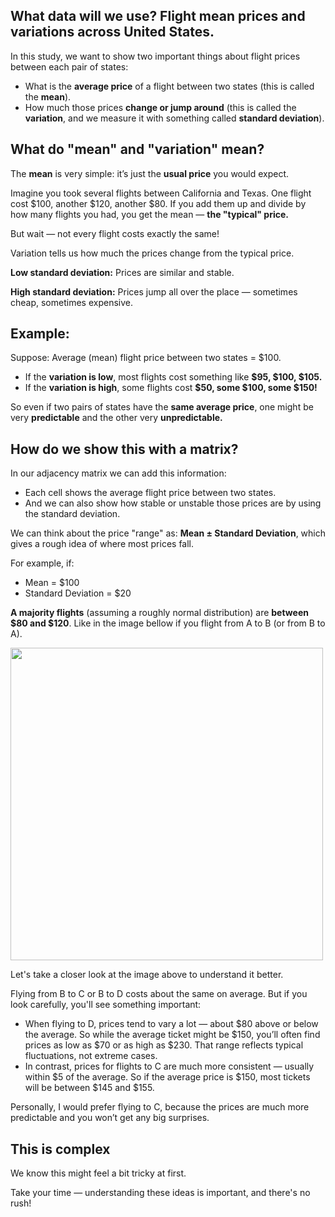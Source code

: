 ## What data will we use? Flight mean prices and variations across United States.

In this study, we want to show two important things about flight prices between each pair of states:

- What is the **average price** of a flight between two states (this is called the **mean**).
- How much those prices **change or jump around** (this is called the **variation**, and we measure it with something called **standard deviation**).

## What do "mean" and "variation" mean?

The **mean** is very simple: it’s just the **usual price** you would expect.

Imagine you took several flights between California and Texas.
One flight cost $100, another $120, another $80.
If you add them up and divide by how many flights you had, you get the mean — **the "typical" price.**

But wait — not every flight costs exactly the same!

Variation tells us how much the prices change from the typical price.

**Low standard deviation:** Prices are similar and stable.

**High standard deviation:** Prices jump all over the place — sometimes cheap, sometimes expensive.

## Example:

Suppose: Average (mean) flight price between two states = $100.

- If the **variation is low**, most flights cost something like **$95, $100, $105.**
- If the **variation is high**, some flights cost **$50, some $100, some $150!**

So even if two pairs of states have the **same average price**, one might be very **predictable** and the other very **unpredictable.**

## How do we show this with a matrix?

In our adjacency matrix we can add this information:

- Each cell shows the average flight price between two states.
- And we can also show how stable or unstable those prices are by using the standard deviation.

We can think about the price "range" as: **Mean ± Standard Deviation**, which gives a rough idea of where most prices fall.

For example, if:

- Mean = $100
- Standard Deviation = $20

**A majority flights** (assuming a roughly normal distribution) are **between $80 and $120**. Like in the image bellow if you flight from A to B (or from B to A).

<img src='./assets/images/price-matrix.png' width='500'>

<br>

Let's take a closer look at the image above to understand it better.

Flying from B to C or B to D costs about the same on average. But if you look carefully, you'll see something important:

- When flying to D, prices tend to vary a lot — about $80 above or below the average. So while the average ticket might be $150, you’ll often find prices as low as $70 or as high as $230. That range reflects typical fluctuations, not extreme cases.
- In contrast, prices for flights to C are much more consistent — usually within $5 of the average. So if the average price is $150, most tickets will be between $145 and $155.

Personally, I would prefer flying to C, because the prices are much more predictable and you won’t get any big surprises.

## This is complex

We know this might feel a bit tricky at first.

Take your time — understanding these ideas is important, and there's no rush!
